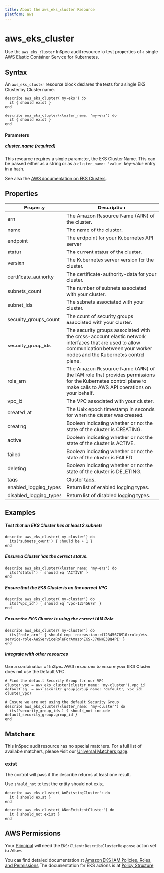```yaml
---
title: About the aws_eks_cluster Resource
platform: aws
---
```


# aws\_eks\_cluster

Use the `aws_eks_cluster` InSpec audit resource to test properties of a single AWS Elastic Container Service for Kubernetes. 

## Syntax

An `aws_eks_cluster` resource block declares the tests for a single EKS Cluster by Cluster name.

    describe aws_eks_cluster('my-eks') do
      it { should exist }
    end

    describe aws_eks_cluster(cluster_name: 'my-eks') do
      it { should exist }
    end

#### Parameters

##### cluster\_name _(required)_

This resource requires a single parameter, the EKS Cluster Name.
This can be passed either as a string or as a `cluster_name: 'value'` key-value entry in a hash.

See also the [AWS documentation on EKS Clusters](https://docs.aws.amazon.com/eks/latest/userguide/getting-started.html).

## Properties

|Property                | Description|
| ---                    | --- |
|arn                     | The Amazon Resource Name (ARN) of the cluster. |
|name                    | The name of the cluster. |
|endpoint                | The endpoint for your Kubernetes API server. |
|status                  | The current status of the cluster. |
|version                 | The Kubernetes server version for the cluster. |
|certificate\_authority  | The certificate-authority-data for your cluster. |
|subnets\_count          | The number of subnets associated with your cluster. |
|subnet\_ids             | The subnets associated with your cluster. |
|security\_groups\_count | The count of security groups associated with your cluster. |
|security\_group\_ids    | The security groups associated with the cross-account elastic network interfaces that are used to allow communication between your worker nodes and the Kubernetes control plane. |
|role\_arn               | The Amazon Resource Name (ARN) of the IAM role that provides permissions for the Kubernetes control plane to make calls to AWS API operations on your behalf. |
|vpc\_id                 | The VPC associated with your cluster. |
|created\_at             | The Unix epoch timestamp in seconds for when the cluster was created. |
|creating                | Boolean indicating whether or not the state of the cluster is CREATING. |
|active                  | Boolean indicating whether or not the state of the cluster is ACTIVE. |
|failed                  | Boolean indicating whether or not the state of the cluster is FAILED. |
|deleting                | Boolean indicating whether or not the state of the cluster is DELETING. |
|tags                    | Cluster tags. |
|enabled\_logging\_types | Return list of enabled logging types. |
|disabled\_logging\_types | Return list of disabled logging types. |
           
## Examples

##### Test that an EKS Cluster has at least 2 subnets
    describe aws_eks_cluster('my-cluster') do
      its('subnets_count') { should be > 1 }
    end
    
##### Ensure a Cluster has the correct status.
    describe aws_eks_cluster(cluster_name: 'my-eks') do
      its('status') { should eq 'ACTIVE' }
    end

##### Ensure that the EKS Cluster is on the correct VPC
    describe aws_eks_cluster('my-cluster') do
      its('vpc_id') { should eq 'vpc-12345678' }
    end
    
##### Ensure the EKS Cluster is using the correct IAM Role.
    describe aws_eks_cluster('my-cluster') do
      its('role_arn') { should cmp 'rn:aws:iam::012345678910:role/eks-service-role-AWSServiceRoleForAmazonEKS-J7ONKE3BQ4PI' }
    end

##### Integrate with other resources

Use a combination of InSpec AWS resources to ensure your EKS Cluster does not use the Default VPC.

    # Find the default Security Group for our VPC
    cluster_vpc = aws_eks_cluster(cluster_name: 'my-cluster').vpc_id
    default_sg  = aws_security_group(group_name: 'default', vpc_id: cluster_vpc)

    # Ensure we are not using the default Security Group
    describe aws_eks_cluster(cluster_name: 'my-cluster') do
      its('security_group_ids') { should_not include default_security_group.group_id }
    end

## Matchers

This InSpec audit resource has no special matchers. For a full list of available matchers, please visit our [Universal Matchers page](https://www.inspec.io/docs/reference/matchers/).

### exist

The control will pass if the describe returns at least one result.

Use `should_not` to test the entity should not exist.

    describe aws_eks_cluster('AnExistingCluster') do
      it { should exist }
    end

    describe aws_eks_cluster('ANonExistentCluster') do
      it { should_not exist }
    end

## AWS Permissions
Your [Principal](https://docs.aws.amazon.com/IAM/latest/UserGuide/intro-structure.html#intro-structure-principal) will need the `EKS:Client:DescribeClusterResponse` action set to Allow.

You can find detailed documentation at [Amazon EKS IAM Policies, Roles, and Permissions](https://docs.aws.amazon.com/eks/latest/userguide/IAM_policies.html)
The documentation for EKS actions is at [Policy Structure](https://docs.aws.amazon.com/eks/latest/userguide/iam-policy-structure.html#UsingWithEKS_Actions)
